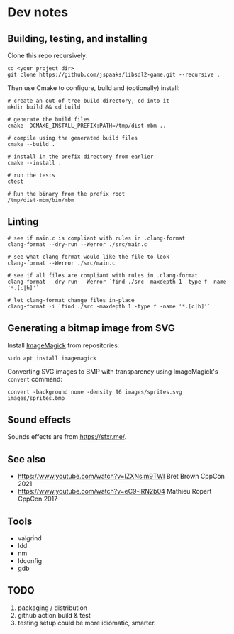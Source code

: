 # Dev notes

## Building, testing, and installing

Clone this repo recursively:

```shell
cd <your project dir>
git clone https://github.com/jspaaks/libsdl2-game.git --recursive .
```

Then use Cmake to configure, build and (optionally) install:

```shell
# create an out-of-tree build directory, cd into it
mkdir build && cd build

# generate the build files
cmake -DCMAKE_INSTALL_PREFIX:PATH=/tmp/dist-mbm ..

# compile using the generated build files
cmake --build .

# install in the prefix directory from earlier
cmake --install .

# run the tests
ctest

# Run the binary from the prefix root
/tmp/dist-mbm/bin/mbm
```

## Linting

```shell
# see if main.c is compliant with rules in .clang-format
clang-format --dry-run --Werror ./src/main.c

# see what clang-format would like the file to look
clang-format --Werror ./src/main.c

# see if all files are compliant with rules in .clang-format
clang-format --dry-run --Werror `find ./src -maxdepth 1 -type f -name '*.[c|h]'`

# let clang-format change files in-place
clang-format -i `find ./src -maxdepth 1 -type f -name '*.[c|h]'`
```

## Generating a bitmap image from SVG

Install [ImageMagick](https://github.com/imagemagick/imagemagick) from repositories:

```shell
sudo apt install imagemagick
```

Converting SVG images to BMP with transparency using ImageMagick's `convert` command:

```shell
convert -background none -density 96 images/sprites.svg images/sprites.bmp
```

## Sound effects

Sounds effects are from https://sfxr.me/.

## See also

- https://www.youtube.com/watch?v=IZXNsim9TWI Bret Brown CppCon 2021
- https://www.youtube.com/watch?v=eC9-iRN2b04 Mathieu Ropert CppCon 2017

## Tools

- valgrind
- ldd
- nm
- ldconfig
- gdb

## TODO

1. packaging / distribution
1. github action build & test
1. testing setup could be more idiomatic, smarter.
